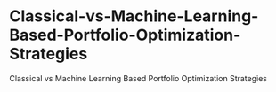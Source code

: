 # Classical-vs-Machine-Learning-Based-Portfolio-Optimization-Strategies
Classical vs Machine Learning Based Portfolio Optimization Strategies
